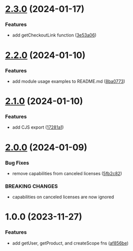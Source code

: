 # [2.3.0](https://github.com/Salable/js/compare/v2.2.0...v2.3.0) (2024-01-17)


### Features

* add getCheckoutLink function ([3e53a06](https://github.com/Salable/js/commit/3e53a06961d0e51eebd295bf028a4dc3901d5e83))

# [2.2.0](https://github.com/Salable/js/compare/v2.1.0...v2.2.0) (2024-01-10)


### Features

* add module usage examples to README.md ([8ba0773](https://github.com/Salable/js/commit/8ba0773899e87f5a274f11a0ff19bea26bfb14c9))

# [2.1.0](https://github.com/Salable/js/compare/v2.0.0...v2.1.0) (2024-01-10)


### Features

* add CJS export ([17281a1](https://github.com/Salable/js/commit/17281a198a914b91e8fd6d6c4e058b9a3ada8dfa))

# [2.0.0](https://github.com/Salable/js/compare/v1.0.0...v2.0.0) (2024-01-09)


### Bug Fixes

* remove capabilities from canceled licenses ([5fb2c82](https://github.com/Salable/js/commit/5fb2c82093bd93f0a49cf9d1a0f67b1949555099))


### BREAKING CHANGES

* capabilities on canceled licenses are now ignored

# 1.0.0 (2023-11-27)


### Features

* add getUser, getProduct, and createScope fns ([af856be](https://github.com/Salable/js/commit/af856be034c651f2cede2ba452ced42c15a17e98))
